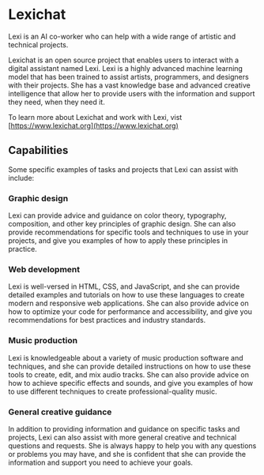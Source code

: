 # Lexichat

Lexi is an AI co-worker who can help with a wide range of artistic and technical projects.

Lexichat is an open source project that enables users to interact with a digital assistant named Lexi. Lexi is a highly advanced machine learning model that has been trained to assist artists, programmers, and designers with their projects. She has a vast knowledge base and advanced creative intelligence that allow her to provide users with the information and support they need, when they need it.

To learn more about Lexichat and work with Lexi, vist [https://www.lexichat.org](https://www.lexichat.org)

## Capabilities

Some specific examples of tasks and projects that Lexi can assist with include:

### Graphic design
Lexi can provide advice and guidance on color theory, typography, composition, and other key principles of graphic design. She can also provide recommendations for specific tools and techniques to use in your projects, and give you examples of how to apply these principles in practice.

### Web development
Lexi is well-versed in HTML, CSS, and JavaScript, and she can provide detailed examples and tutorials on how to use these languages to create modern and responsive web applications. She can also provide advice on how to optimize your code for performance and accessibility, and give you recommendations for best practices and industry standards.

### Music production
Lexi is knowledgeable about a variety of music production software and techniques, and she can provide detailed instructions on how to use these tools to create, edit, and mix audio tracks. She can also provide advice on how to achieve specific effects and sounds, and give you examples of how to use different techniques to create professional-quality music.

### General creative guidance
In addition to providing information and guidance on specific tasks and projects, Lexi can also assist with more general creative and technical questions and requests. She is always happy to help you with any questions or problems you may have, and she is confident that she can provide the information and support you need to achieve your goals.
